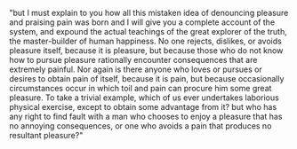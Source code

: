 "but I must explain to you how all this mistaken idea of denouncing pleasure and praising
pain was born and I will give you a complete account of the system, and expound the actual 
teachings of the great explorer of the truth, the master-builder of human happiness. No one 
rejects, dislikes, or avoids pleasure itself, because it is pleasure, but because those who 
do not know how to pursue pleasure rationally encounter consequences that are extremely painful.
Nor again is there anyone who loves or pursues or desires to obtain pain of itself, because it is 
pain, but because occasionally circumstances occur in which toil and pain can procure him some 
great pleasure. To take a trivial example, which of us ever undertakes laborious physical exercise,
except to obtain some advantage from it? but who has any right to find fault with a man who chooses 
to enjoy a pleasure that has no annoying consequences, or one who avoids a pain that produces 
no resultant pleasure?"                             
